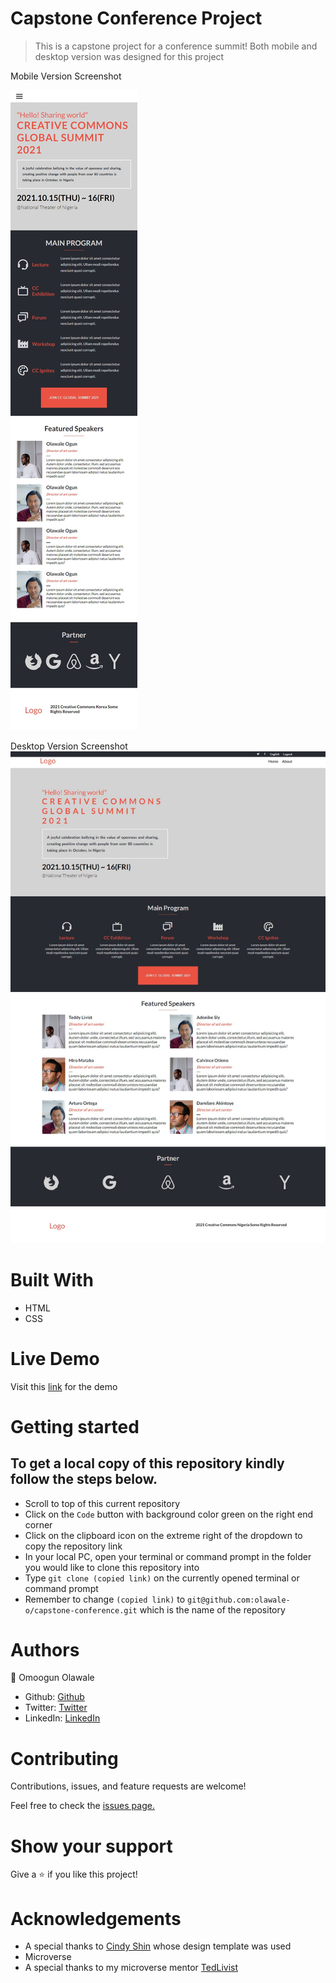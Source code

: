 # Capstone Conference Project

>  This is a capstone project for a conference summit!
 Both mobile and desktop version was designed for this project

Mobile Version Screenshot

![mobile-vesion](https://github.com/olawale-o/capstone-conference/blob/about-home-mobile-version/assets/mobile-screenshot.png?raw=true)

Desktop Version Screenshot
![desktop-vesion](https://github.com/olawale-o/capstone-conference/blob/about-home-mobile-version/assets/desktop-screenshot.png?raw=true)


# Built With
- HTML
- CSS

# Live Demo
Visit this [link](https://olawale-o.github.io/capstone-conference/) for the demo

# Getting started

## To get a local copy of this repository kindly follow the steps below.
- Scroll to top of this current repository
- Click on the `Code` button with background color green on the right end corner
- Click on the clipboard icon on the extreme right of the dropdown to copy the repository link
- In your local PC, open your terminal or command prompt in the folder you would like to clone this repository into
- Type `git clone (copied link)` on the currently opened terminal or command prompt
- Remember to change `(copied link)` to `git@github.com:olawale-o/capstone-conference.git` which is the name of the repository

# Authors

:bust_in_silhouette: Omoogun Olawale

- Github: [Github](https://github.com/olawale-o)
- Twitter: [Twitter](https://twitter.com/ibreaktherules)
- LinkedIn: [LinkedIn](https://www.linkedin.com/in/olawale-omoogun-330a051b1/)

# Contributing
Contributions, issues, and feature requests are welcome!

Feel free to check the [issues page.](https://github.com/olawale-o/capstone-conference/issues)

# Show your support
Give a :star: if you like this project!

# Acknowledgements

- A special thanks to [Cindy Shin](https://www.behance.net/adagio07) whose design template was used
- Microverse
- A special thanks to my microverse mentor [TedLivist](https://github.com/TedLivist)
